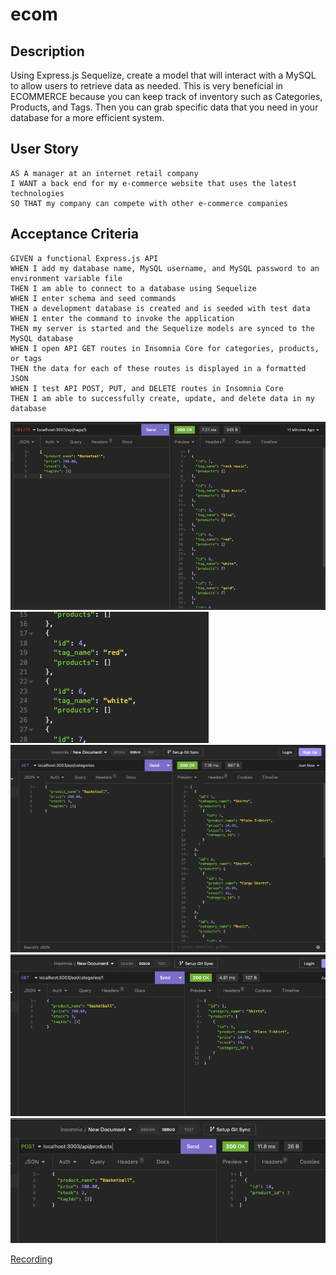 # ecom

## Description
Using Express.js Sequelize, create a model that will interact with a MySQL to allow users to retrieve data as needed. This is very beneficial in ECOMMERCE because you can keep track of inventory such as Categories, Products, and Tags. Then you can grab specific data that you need in your database for a more efficient system. 

## User Story
```
AS A manager at an internet retail company
I WANT a back end for my e-commerce website that uses the latest technologies
SO THAT my company can compete with other e-commerce companies
```

## Acceptance Criteria
```
GIVEN a functional Express.js API
WHEN I add my database name, MySQL username, and MySQL password to an environment variable file
THEN I am able to connect to a database using Sequelize
WHEN I enter schema and seed commands
THEN a development database is created and is seeded with test data
WHEN I enter the command to invoke the application
THEN my server is started and the Sequelize models are synced to the MySQL database
WHEN I open API GET routes in Insomnia Core for categories, products, or tags
THEN the data for each of these routes is displayed in a formatted JSON
WHEN I test API POST, PUT, and DELETE routes in Insomnia Core
THEN I am able to successfully create, update, and delete data in my database
```
![Screenshot](./assets/Screenshot%202023-01-05%20at%206.44.55%20PM.png)
![Screenshot](./assets/Screenshot%202023-01-05%20at%206.45.01%20PM.png)
![Screenshot](./assets/Screenshot%202023-01-05%20at%206.45.24%20PM.png)
![Screenshot](./assets/Screenshot%202023-01-05%20at%206.45.37%20PM.png)
![Screenshot](./assets/Screenshot%202023-01-05%20at%206.46.11%20PM.png)


[Recording](https://watch.screencastify.com/v/NVJhZQOcja5PXpzbRWJy)
